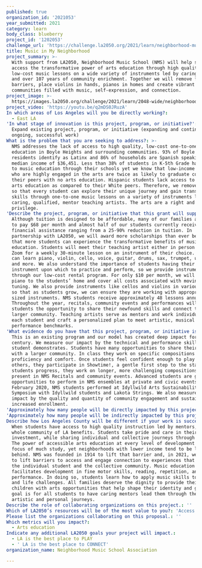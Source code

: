 ```yaml
---
published: true
organization_id: '2021053'
year_submitted: 2021
category: learn
body_class: blueberry
project_id: '1202053'
challenge_url: 'https://challenge.la2050.org/2021/learn/neighborhood-music-school-association/'
title: Music in My Neighborhood
project_summary: >-
  With support from LA2050, Neighborhood Music School (NMS) will help students
  access the transformative power of arts education through high quality,
  low-cost music lessons on a wide variety of instruments led by caring mentors
  and over 107 years of community enrichment. Together we will remove financial
  barriers, place violins in hands, pianos in homes and create vibrant
  communities filled with music, self-expression, and connection.
project_image: >-
  https://images.la2050.org/challenge/2021/learn/2048-wide/neighborhood-music-school-association.jpg
project_video: 'https://youtu.be/q2mDS0JRuzA'
In which areas of Los Angeles will you be directly working?:
  - East LA
'In what stage of innovation is this project, program, or initiative?': >-
  Expand existing project, program, or initiative (expanding and continuing
  ongoing, successful work)
What is the problem that you are seeking to address?: >-
  NMS addresses the lack of access to high quality, low-cost one-to-one music
  education in Boyle Heights and surrounding communities. 93% of Boyle Heights
  residents identify as Latinx and 86% of households are Spanish speaking with a
  median income of $36,451. Less than 38% of students in K-5th Grade have access
  to music education through their schools yet we know that low-income students
  who are highly engaged in the arts are twice as likely to graduate college as
  their peers with no arts education. Hispanic students lack access to quality
  arts education as compared to their White peers. Therefore, we remove barriers
  so that every student can explore their unique journey and gain transferrable
  skills through one-to-one music lessons on a variety of instruments led by
  caring, qualified, mentor teaching artists. The arts are a right and not a
  privilege.
'Describe the project, program, or initiative that this grant will support to address the problem identified.': >-
  Although tuition is designed to be affordable, many of our families are unable
  to pay $68 per month and almost half of our students currently receive
  financial assistance ranging from a 25-90% reduction in tuition. In
  partnership with LA2050, we will award more scholarships than ever before so
  that more students can experience the transformative benefits of music
  education. Students will meet their teaching artist either in person or via
  Zoom for a weekly 30-minute lesson on an instrument of their choice. Students
  can learn piano, violin, cello, voice, guitar, drums, sax, trumpet, ukulele
  and more. We also understand the importance of students having their own
  instrument upon which to practice and perform, so we provide instruments
  through our low-cost rental program. For only $10 per month, we will deliver a
  piano to the students’ home and cover all costs associated with moving and
  tuning. We also provide instruments like cellos and violins in various sizes
  so that as students grow, we can ensure they are working with appropriately
  sized instruments. NMS students receive approximately 48 lessons annually.
  Throughout the year, recitals, community events and performances will give
  students the opportunity to share their newfound skills and connect to the
  larger community. Teaching artists serve as mentors and work individually with
  each student and craft a personalized plan to meet artistic, musical and
  performance benchmarks.
'What evidence do you have that this project, program, or initiative is or will be successful, and how will you define and measure success?': >-
  This is an existing program and our model has created deep impact for over a
  century. We measure our impact by the technical and performance skills each
  student demonstrates. Students have many opportunities to share their talents
  with a larger community. In class they work on specific compositions to build
  proficiency and comfort. Once students feel confident enough to play for
  others, they participate in Showtime!, a gentle first step to the stage. Once
  students progress, they work on longer, more challenging compositions to
  present in NMS Recitals and community events. Advanced students are given
  opportunities to perform in NMS ensembles at private and civic events. In
  February 2020, NMS students performed at Idyllwild Arts Sustainability
  Symposium with Idyllwild students and Lakota Strings. We also measure our
  impact by the quality and quantity of community engagement and sustained and
  increased enrollment.
'Approximately how many people will be directly impacted by this project, program, or initiative?': '400'
'Approximately how many people will be indirectly impacted by this project, program, or initiative?': '5000'
Describe how Los Angeles County will be different if your work is successful.: >-
  When students have access to high quality instruction led by mentors, the
  whole community of LA benefits. Students take pride and care in their
  investment, while sharing individual and collective journeys through music.
  The power of accessible arts education at every level of development is the
  focus of much study, yet neighborhoods with lower income tend to be left
  behind. NMS was founded in 1914 to lift that barrier and, in 2021, we continue
  to lift barriers to access and engage connection to experiences that transform
  the individual student and the collective community. Music education
  facilitates development in fine motor skills, reading, repetition, and
  performance. In doing so, students learn how to apply music skills to academic
  and life challenges. All families deserve the dignity to provide their
  children with arts opportunities that help shape their identity and goals. Our
  goal is for all students to have caring mentors lead them through their
  artistic and personal journeys.
Describe the role of collaborating organizations on this project.: ''
Which of LA2050’s resources will be of the most value to you?: 'Access to the LA2050 community,Communications support'
Please list the organizations collaborating on this proposal.: ''
Which metrics will you impact?:
  - Arts education
Indicate any additional LA2050 goals your project will impact.:
  - LA is the best place to PLAY
  - ' LA is the best place to CONNECT'
organization_name: Neighborhood Music School Association

---
```

